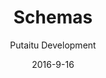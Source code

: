 ---
title: Schemas
sections:
    -
        template: banner
        includeGrandchildren: false
        image: 50d05eee9088c589bfd5a5a3a3043c0ebcc4972b
        text: "# Schemas  \n\nThe building blocks of HashBrown"
        theme: dark
    -
        template: richTextSection
        includeGrandchildren: false
        text: "## Abstract  \n\nSchemas are structures for [Content](/docs/content/) to be based on. Without this structure, the [Content](/docs/content/) would have no way of knowing how to structurally present itself, or what should be editable in it. A Schema can for instance define that a [Content](/docs/content/) node should have a heading in the shape of a string, and a body in the shape of rich text. There are of course many more field types to choose from."
    -
        template: richTextSection
        includeGrandchildren: false
        text: "## Content and fields\n\nSchemas fall into 2 categories: [Content](/docs/content/) Schemas and field Schemas:  \n\n### Content schemas\n\nA [Content](/docs/content/) Schema will determine the fields in any [Content](/docs/content/) node based on this Schema\n\n### Field schemas\n\nA field Schema will determine which type of value the field is, like a string or a number. The native field types that come prepackaged with HashBrown are the following:  \n\n- Array\n- Boolean\n- Content Reference\n- Content Schema Reference\n- Date\n- Dropdown\n- Language\n- Media Reference\n- Number\n- Resource Reference\n- Rich Text\n- String (can use any type of native browser input, such as colour)\n- Struct\n- Tags\n- Template Reference\n- Url"
    -
        template: richTextSection
        includeGrandchildren: false
        text: "## Inheritance  \n\nSchemas can inherit from one another, meaning that if a Schema is made a child of another Schema, it will inherit all of the parent's properties. If the same property is defined in the child and the parent Schema, the child properties are preferred."
meta:
    id: e8094798c9838b4a2dd0adc134a6775f95b5d252
    parentId: 1d72ac4a3c7e348ef20717698eb87b82976bca36
    language: en
date: '2016-9-16'
author: 'Putaitu Development'
permalink: /docs/schemas/
layout: sectionPage
---